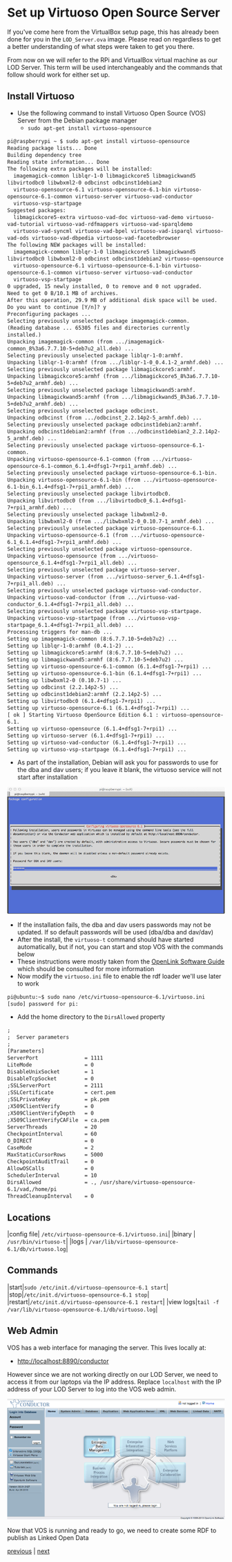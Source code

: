 Set up Virtuoso Open Source Server
==================================

If you've come here from the VirtualBox setup page, this has already been done for you in the `LOD_Server.ova` image. Please read on regardless to get a better understanding of what steps were taken to get you there.

From now on we will refer to the RPi and VirtualBox virtual machine as our LOD Server. This term will be used interchangeably and the commands that follow should work for either set up.

Install Virtuoso
----------------

+ Use the following command to install Virtuoso Open Source (VOS) Server from the Debian package manager
	+ `sudo apt-get install virtuoso-opensource`

```
pi@raspberrypi ~ $ sudo apt-get install virtuoso-opensource
Reading package lists... Done
Building dependency tree       
Reading state information... Done
The following extra packages will be installed:
  imagemagick-common liblqr-1-0 libmagickcore5 libmagickwand5 libvirtodbc0 libwbxml2-0 odbcinst odbcinst1debian2
  virtuoso-opensource-6.1 virtuoso-opensource-6.1-bin virtuoso-opensource-6.1-common virtuoso-server virtuoso-vad-conductor
  virtuoso-vsp-startpage
Suggested packages:
  libmagickcore5-extra virtuoso-vad-doc virtuoso-vad-demo virtuoso-vad-tutorial virtuoso-vad-rdfmappers virtuoso-vad-sparqldemo
  virtuoso-vad-syncml virtuoso-vad-bpel virtuoso-vad-isparql virtuoso-vad-ods virtuoso-vad-dbpedia virtuoso-vad-facetedbrowser
The following NEW packages will be installed:
  imagemagick-common liblqr-1-0 libmagickcore5 libmagickwand5 libvirtodbc0 libwbxml2-0 odbcinst odbcinst1debian2 virtuoso-opensource
  virtuoso-opensource-6.1 virtuoso-opensource-6.1-bin virtuoso-opensource-6.1-common virtuoso-server virtuoso-vad-conductor
  virtuoso-vsp-startpage
0 upgraded, 15 newly installed, 0 to remove and 0 not upgraded.
Need to get 0 B/10.1 MB of archives.
After this operation, 29.9 MB of additional disk space will be used.
Do you want to continue [Y/n]? y
Preconfiguring packages ...
Selecting previously unselected package imagemagick-common.
(Reading database ... 65305 files and directories currently installed.)
Unpacking imagemagick-common (from .../imagemagick-common_8%3a6.7.7.10-5+deb7u2_all.deb) ...
Selecting previously unselected package liblqr-1-0:armhf.
Unpacking liblqr-1-0:armhf (from .../liblqr-1-0_0.4.1-2_armhf.deb) ...
Selecting previously unselected package libmagickcore5:armhf.
Unpacking libmagickcore5:armhf (from .../libmagickcore5_8%3a6.7.7.10-5+deb7u2_armhf.deb) ...
Selecting previously unselected package libmagickwand5:armhf.
Unpacking libmagickwand5:armhf (from .../libmagickwand5_8%3a6.7.7.10-5+deb7u2_armhf.deb) ...
Selecting previously unselected package odbcinst.
Unpacking odbcinst (from .../odbcinst_2.2.14p2-5_armhf.deb) ...
Selecting previously unselected package odbcinst1debian2:armhf.
Unpacking odbcinst1debian2:armhf (from .../odbcinst1debian2_2.2.14p2-5_armhf.deb) ...
Selecting previously unselected package virtuoso-opensource-6.1-common.
Unpacking virtuoso-opensource-6.1-common (from .../virtuoso-opensource-6.1-common_6.1.4+dfsg1-7+rpi1_armhf.deb) ...
Selecting previously unselected package virtuoso-opensource-6.1-bin.
Unpacking virtuoso-opensource-6.1-bin (from .../virtuoso-opensource-6.1-bin_6.1.4+dfsg1-7+rpi1_armhf.deb) ...
Selecting previously unselected package libvirtodbc0.
Unpacking libvirtodbc0 (from .../libvirtodbc0_6.1.4+dfsg1-7+rpi1_armhf.deb) ...
Selecting previously unselected package libwbxml2-0.
Unpacking libwbxml2-0 (from .../libwbxml2-0_0.10.7-1_armhf.deb) ...
Selecting previously unselected package virtuoso-opensource-6.1.
Unpacking virtuoso-opensource-6.1 (from .../virtuoso-opensource-6.1_6.1.4+dfsg1-7+rpi1_armhf.deb) ...
Selecting previously unselected package virtuoso-opensource.
Unpacking virtuoso-opensource (from .../virtuoso-opensource_6.1.4+dfsg1-7+rpi1_all.deb) ...
Selecting previously unselected package virtuoso-server.
Unpacking virtuoso-server (from .../virtuoso-server_6.1.4+dfsg1-7+rpi1_all.deb) ...
Selecting previously unselected package virtuoso-vad-conductor.
Unpacking virtuoso-vad-conductor (from .../virtuoso-vad-conductor_6.1.4+dfsg1-7+rpi1_all.deb) ...
Selecting previously unselected package virtuoso-vsp-startpage.
Unpacking virtuoso-vsp-startpage (from .../virtuoso-vsp-startpage_6.1.4+dfsg1-7+rpi1_all.deb) ...
Processing triggers for man-db ...
Setting up imagemagick-common (8:6.7.7.10-5+deb7u2) ...
Setting up liblqr-1-0:armhf (0.4.1-2) ...
Setting up libmagickcore5:armhf (8:6.7.7.10-5+deb7u2) ...
Setting up libmagickwand5:armhf (8:6.7.7.10-5+deb7u2) ...
Setting up virtuoso-opensource-6.1-common (6.1.4+dfsg1-7+rpi1) ...
Setting up virtuoso-opensource-6.1-bin (6.1.4+dfsg1-7+rpi1) ...
Setting up libwbxml2-0 (0.10.7-1) ...
Setting up odbcinst (2.2.14p2-5) ...
Setting up odbcinst1debian2:armhf (2.2.14p2-5) ...
Setting up libvirtodbc0 (6.1.4+dfsg1-7+rpi1) ...
Setting up virtuoso-opensource-6.1 (6.1.4+dfsg1-7+rpi1) ...
[ ok ] Starting Virtuoso OpenSource Edition 6.1 : virtuoso-opensource-6.1.
Setting up virtuoso-opensource (6.1.4+dfsg1-7+rpi1) ...
Setting up virtuoso-server (6.1.4+dfsg1-7+rpi1) ...
Setting up virtuoso-vad-conductor (6.1.4+dfsg1-7+rpi1) ...
Setting up virtuoso-vsp-startpage (6.1.4+dfsg1-7+rpi1) ...
```

+ As part of the installation, Debian will ask you for passwords to use for the dba and dav users; if you leave it blank, the virtuoso service will not start after installation

![VOS install screenshot](images/vos-install.png "VOS install screenshot")

+ If the installation fails, the dba and dav users passwords may not be updated. If so default passwords will be used (dba/dba and dav/dav)
+ After the install, the `virtuoso-t` command should have started automatically, but if not, you can start and stop VOS with the commands below
+ These instructions were mostly taken from the [OpenLink Software Guide](http://virtuoso.openlinksw.com/dataspace/doc/dav/wiki/Main/VOSDebianNotes) which should be consulted for more information
+ Now modify the `virtuoso.ini` file to enable the rdf loader we'll use later to work

```
pi@ubuntu:~$ sudo nano /etc/virtuoso-opensource-6.1/virtuoso.ini
[sudo] password for pi:
```

+ Add the home directory to the `DirsAllowed` property

```
;
;  Server parameters
;
[Parameters]
ServerPort               = 1111
LiteMode                 = 0
DisableUnixSocket        = 1
DisableTcpSocket         = 0
;SSLServerPort           = 2111
;SSLCertificate          = cert.pem
;SSLPrivateKey           = pk.pem
;X509ClientVerify        = 0
;X509ClientVerifyDepth   = 0
;X509ClientVerifyCAFile  = ca.pem
ServerThreads            = 20
CheckpointInterval       = 60
O_DIRECT                 = 0
CaseMode                 = 2
MaxStaticCursorRows      = 5000
CheckpointAuditTrail     = 0
AllowOSCalls             = 0
SchedulerInterval        = 10
DirsAllowed              = ., /usr/share/virtuoso-opensource-6.1/vad,/home/pi
ThreadCleanupInterval    = 0
```

Locations
---------

|config file| `/etc/virtuoso-opensource-6.1/virtuoso.ini`|
|binary     | `/usr/bin/virtuoso-t`|
|logs       | `/var/lib/virtuoso-opensource-6.1/db/virtuoso.log`|

Commands
--------

|start|`sudo /etc/init.d/virtuoso-opensource-6.1 start`|
|stop|`/etc/init.d/virtuoso-opensource-6.1 stop`|
|restart|`/etc/init.d/virtuoso-opensource-6.1 restart`|
|view logs|`tail -f /var/lib/virtuoso-opensource-6.1/db/virtuoso.log`|

Web Admin
---------

VOS has a web interface for managing the server. This lives locally at:

+ <http://localhost:8890/conductor>

However since we are not working directly on our LOD Server, we need to access it from our laptops via the IP address. Replace `localhost` with the IP address of your LOD Server to log into the VOS web admin.

![VOS Conductor landing page](images/vos-conductor.png "VOS Conductor landing page")

Now that VOS is running and ready to go, we need to create some RDF to publish as Linked Open Data

[previous](1-set-up-rpi.md) | [next](4-create-rdf.md)
